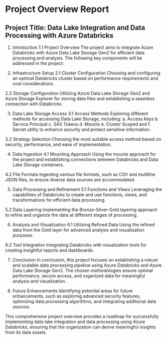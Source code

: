 # Project Overview Report
## Project Title: Data Lake Integration and Data Processing with Azure Databricks
1. Introduction
1.1 Project Overview
The project aims to integrate Azure Databricks with Azure Data Lake Storage Gen2 for efficient data processing and analysis. The following key components will be addressed in the project:

2. Infrastructure Setup
2.1 Cluster Configuration
Choosing and configuring an optimal Databricks cluster based on performance requirements and cost considerations.

2.2 Storage Configuration
Utilizing Azure Data Lake Storage Gen2 and Azure Storage Explorer for storing data files and establishing a seamless connection with Databricks.

3. Data Lake Storage Access
3.1 Access Methods
Exploring different methods for accessing Data Lake Storage, including:
a. Access Keys
b. Service Principal
c. SAS Tokens
d. Mounts
e. Cluster Scoped and
f. Secret utility to enhance security and protect sensitive information.

3.2 Strategy Selection
Choosing the most suitable access method based on security, performance, and ease of implementation.

4. Data Ingestion
4.1 Mounting Approach
Using the mounts approach for the project and establishing connections between Databricks and Data Lake Storage containers.

4.2 File Formats
Ingesting various file formats, such as CSV and multiline JSON files, to ensure diverse data sources are accommodated.

5. Data Processing and Refinement
5.1 Functions and Views
Leveraging the capabilities of Databricks to create and use functions, views, and transformations for efficient data processing.

5.2 Data Layering
Implementing the Bronze-Silver-Gold layering approach to refine and organize the data at different stages of processing.

6. Analysis and Visualization
6.1 Utilizing Refined Data
Using the refined data from the Gold layer for advanced analysis and visualization purposes.

6.2 Tool Integration
Integrating Databricks with visualization tools for creating insightful reports and dashboards.

7. Conclusion
In conclusion, this project focuses on establishing a robust and scalable data processing pipeline using Azure Databricks and Azure Data Lake Storage Gen2. The chosen methodologies ensure optimal performance, secure access, and organized data for meaningful analysis and visualization.

8. Future Enhancements
Identifying potential areas for future enhancements, such as exploring advanced security features, optimizing data processing algorithms, and integrating additional data sources.

This comprehensive project overview provides a roadmap for successfully implementing data lake integration and data processing using Azure Databricks, ensuring that the organization can derive meaningful insights from its data assets.
